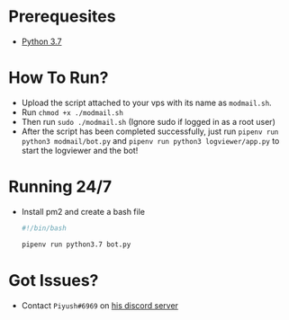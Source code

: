 # Prerequesites
 
 * [Python 3.7](https://www.python.org/downloads/release/python-373/)
 
 # How To Run?
 
 * Upload the script attached to your vps with its name as `modmail.sh`.
 * Run `chmod +x ./modmail.sh`
 * Then run `sudo ./modmail.sh` (Ignore sudo if logged in as a root user)
 * After the script has been completed successfully, just run `pipenv run python3 modmail/bot.py` and `pipenv run python3 logviewer/app.py` to start the logviewer and the bot!
 
 # Running 24/7
 
 * Install pm2 and create a bash file
     ```sh
     #!/bin/bash
     
     pipenv run python3.7 bot.py
     ```
     


 

 # Got Issues?
 
 * Contact `Piyush#6969` on [his discord server](https://discord.gg/hWbb4Ee)